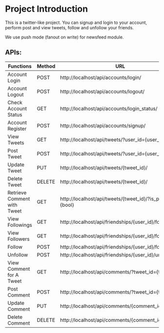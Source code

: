 # Project Introduction
This is a twitter-like project. You can signup and login to your account, 
perform post and view tweets, follow and unfollow your
friends. 

We use push mode (fanout on write) for newsfeed module.

## APIs:
| Functions                 | Method|URL                                                        |
|---------------------------|-------|-----------------------------------------------------------|
| Account Login             | POST  | http://localhost/api/accounts/login/                      |   
| Account Logout            | POST  | http://localhost/api/accounts/logout/                     |
| Check Account Status      | GET   | http://localhost/api/accounts/login_status/               |
| Account Register          | POST  | http://localhost/api/accounts/signup/                     |
| View Tweets               | GET   | http://localhost/api/tweets/?user_id={user_id}            |
| Post Tweet                | POST  | http://localhost/api/tweets/?user_id={user_id}            |
| Update Tweet              | PUT   | http://localhost/api/tweets/{tweet_id}/                    |
| Delete Tweet              | DELETE| http://localhost/api/tweets/{tweet_id}/                    |
| Retrieve Comment with Tweet| GET  | http://localhost/api/tweets/{tweet_id}/?is_preview={bool}  |
| View Followings           | GET   | http://localhost/api/friendships/{user_id}/followings/    |
| View Followers            | GET   | http://localhost/api/friendships/{user_id}/followers/     |    
| Follow                    | POST  | http://localhost/api/friendships/{user_id}/follow/        |
| Unfollow                  | POST  | http://localhost/api/friendships/{user_id}/unfollow/      |
| View Comment for A Tweet  | GET   | http://localhost/api/comments/?tweet_id={tweet_id}        |
| Post Comment              | POST  | http://localhost/api/comments/?tweet_id={tweet_id}        |
| Update Comment            | PUT   | http://localhost/api/comments/{comment_id}/               |
| Delete Comment            | DELETE| http://localhost/api/comments/{comment_id}/               |

